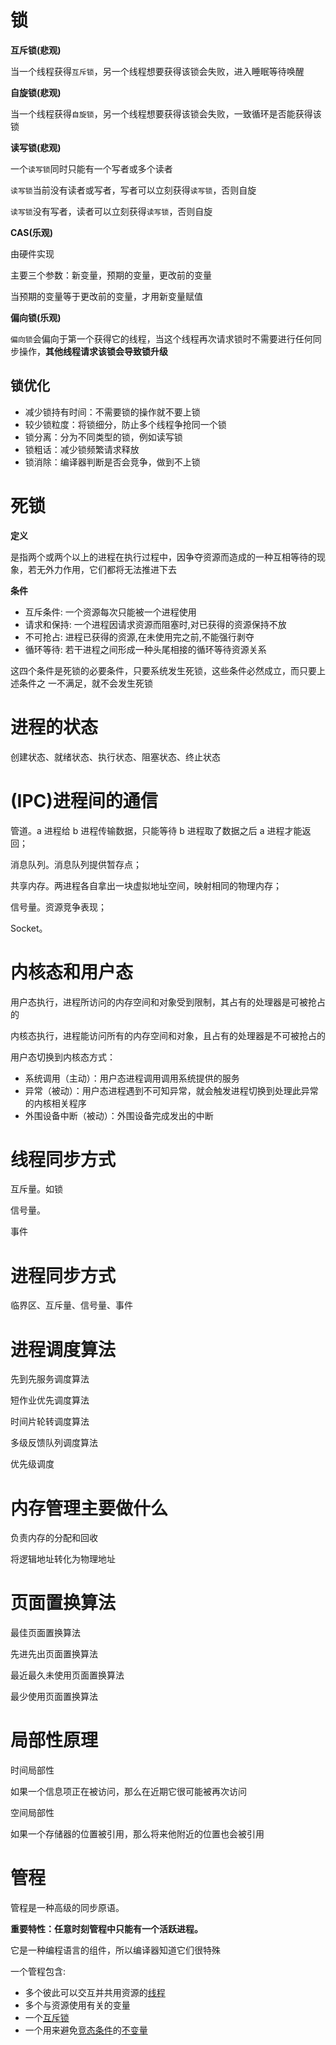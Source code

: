 # 锁

**互斥锁(悲观)**

当一个线程获得`互斥锁`，另一个线程想要获得该锁会失败，进入睡眠等待唤醒

**自旋锁(悲观)**

当一个线程获得`自旋锁`，另一个线程想要获得该锁会失败，一致循环是否能获得该锁

**读写锁(悲观)**

一个`读写锁`同时只能有一个写者或多个读者

`读写锁`当前没有读者或写者，写者可以立刻获得`读写锁`，否则自旋

`读写锁`没有写者，读者可以立刻获得`读写锁`，否则自旋

**CAS(乐观)**

由硬件实现

主要三个参数：新变量，预期的变量，更改前的变量

当预期的变量等于更改前的变量，才用新变量赋值

**偏向锁(乐观)**

`偏向锁`会偏向于第一个获得它的线程，当这个线程再次请求锁时不需要进行任何同步操作，**其他线程请求该锁会导致锁升级**

## 锁优化

- 减少锁持有时间：不需要锁的操作就不要上锁
- 较少锁粒度：将锁细分，防止多个线程争抢同一个锁
- 锁分离：分为不同类型的锁，例如读写锁
- 锁粗话：减少锁频繁请求释放
- 锁消除：编译器判断是否会竞争，做到不上锁

# 死锁

**定义**

是指两个或两个以上的进程在执行过程中，因争夺资源而造成的一种互相等待的现象，若无外力作用，它们都将无法推进下去

**条件**

- 互斥条件: 一个资源每次只能被一个进程使用
- 请求和保持: 一个进程因请求资源而阻塞时,对已获得的资源保持不放
- 不可抢占: 进程已获得的资源,在未使用完之前,不能强行剥夺
- 循环等待: 若干进程之间形成一种头尾相接的循环等待资源关系

这四个条件是死锁的必要条件，只要系统发生死锁，这些条件必然成立，而只要上述条件之
一不满足，就不会发生死锁

# 进程的状态

创建状态、就绪状态、执行状态、阻塞状态、终止状态

# (IPC)进程间的通信

管道。a 进程给 b 进程传输数据，只能等待 b 进程取了数据之后 a 进程才能返回；

消息队列。消息队列提供暂存点；

共享内存。两进程各自拿出一块虚拟地址空间，映射相同的物理内存；

信号量。资源竞争表现；

Socket。



# 内核态和用户态

用户态执行，进程所访问的内存空间和对象受到限制，其占有的处理器是可被抢占的

内核态执行，进程能访问所有的内存空间和对象，且占有的处理器是不可被抢占的

用户态切换到内核态方式：

- 系统调用（主动）：用户态进程调用调用系统提供的服务
- 异常（被动）：用户态进程遇到不可知异常，就会触发进程切换到处理此异常的内核相关程序
- 外围设备中断（被动）：外围设备完成发出的中断

# 线程同步方式

互斥量。如锁

信号量。

事件

# 进程同步方式

临界区、互斥量、信号量、事件

# 进程调度算法

先到先服务调度算法

短作业优先调度算法

时间片轮转调度算法

多级反馈队列调度算法

优先级调度

# 内存管理主要做什么

负责内存的分配和回收

将逻辑地址转化为物理地址

# 页面置换算法

最佳页面置换算法

先进先出页面置换算法

最近最久未使用页面置换算法

最少使用页面置换算法

# 局部性原理

时间局部性

如果一个信息项正在被访问，那么在近期它很可能被再次访问

空间局部性

如果一个存储器的位置被引用，那么将来他附近的位置也会被引用

# 管程

管程是一种高级的同步原语。

**重要特性：任意时刻管程中只能有一个活跃进程。**

它是一种编程语言的组件，所以编译器知道它们很特殊

一个管程包含:

- 多个彼此可以交互并共用资源的[线程](http://zh.wikipedia.org/wiki/线程)
- 多个与资源使用有关的变量
- 一个[互斥锁](http://zh.wikipedia.org/wiki/互斥锁)
- 一个用来避免[竞态条件](http://zh.wikipedia.org/wiki/競態條件)的[不变量](http://zh.wikipedia.org/wiki/不變量)